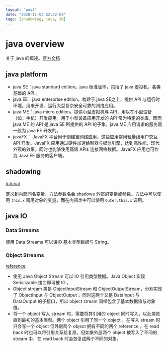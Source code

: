 ```yaml
---
layout: "post"
date: "2020-11-03 22:32:00"
tags: [shadowing, java, IO]
---
```

# java overview

关于 java 的概述。[官方文档](https://docs.oracle.com/javaee/6/firstcup/doc/gkhoy.html)

## java platform

- java SE：java standard edition。java 标准版本，包括了 java 虚拟机，各类基础的 API 。
- java EE：java enterprise edition。构建于 java SE之上，提供 API 与运行时环境，用来开发、运行大型复杂安全可靠的网络应用。
- java ME：java micro edition。提供小型虚拟机与 API，用以在小型设备（如：手机）开发应用。用于小型设备应用开发的 API 常为特定的类库，因而java ME 的 API 是 java SE 所提供的 API 的子集。java ME 应用请求的服务器一般为 java EE 开发的。
- javaFX： JavaFX 平台用于创建富网络应用，这些应用常用轻量级用户交互 API 开发。JavaFX 应用通过硬件加速绘制器与媒体引擎，达到高性能、现代外观的效果。同时也能够使用高级 APIs 连接网络数据。JavaFX 应用也可作为 Java EE 服务的客户端。

## shadowing

[tutorial](https://docs.oracle.com/javase/tutorial/java/javaOO/nested.html#shadowing)

定义到内部同名变量、方法参数名会 shadows 外部的变量或参数。方法中可以使用 `this.x` 调用对象的变量，而在内部类中可以使用 `Outer.this.x` 调用。

## java IO

### Data Streams

使用 Data Streams 可以讲IO 基本类型数据与 String。

### Object Streams

[reference](https://docs.oracle.com/javase/tutorial/essential/io/objectstreams.html)

- 使用 Java Object Stream 可以 IO 引用类型数据。Java Object 实现 Serializable 接口即可被 IO 。
- Object stream 类是 ObjectInputStream 和 ObjectOutputStream，分别实现了 ObjectInput 与 ObjectOutput ，同时这两个又是 DataInput 与 DataOutput 的子接口，所以 object stream 同样包含了基本数据值与对象值。
- 将一个 object 写入 stream 时，需要将其引用的 object 同时写入，以此类推直到最初的基本类型。两个 object 引用了同一个 object ，在写入 stream 时只会写一个 object 但外层两个 object 拥有不同的两个 reference 。在 read back 时也可以将引用关系给复原。但如果外层两个 object 被写入了不同的 stream 中，在 read back 时会恢复成两个不同的对象。
